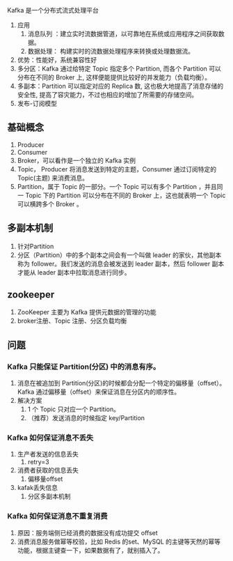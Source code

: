 Kafka 是一个分布式流式处理平台
1. 应用
   1. 消息队列 ：建立实时流数据管道，以可靠地在系统或应用程序之间获取数据。
   2. 数据处理： 构建实时的流数据处理程序来转换或处理数据流。
2. 优势：性能好，系统兼容性好
3. 多分区：Kafka 通过给特定 Topic 指定多个 Partition, 而各个 Partition 可以分布在不同的 Broker 上, 这样便能提供比较好的并发能力（负载均衡）。
4. 多副本：Partition 可以指定对应的 Replica 数, 这也极大地提高了消息存储的安全性, 提高了容灾能力，不过也相应的增加了所需要的存储空间。
5. 发布-订阅模型

## 基础概念
1. Producer
2. Consumer
3. Broker，可以看作是一个独立的 Kafka 实例
4. Topic， Producer 将消息发送到特定的主题，Consumer 通过订阅特定的 Topic(主题) 来消费消息。
5. Partition，属于 Topic 的一部分。一个 Topic 可以有多个 Partition ，并且同一 Topic 下的 Partition 可以分布在不同的 Broker 上，这也就表明一个 Topic 可以横跨多个 Broker 。

## 多副本机制
1. 针对Partition
2. 分区（Partition）中的多个副本之间会有一个叫做 leader 的家伙，其他副本称为 follower。我们发送的消息会被发送到 leader 副本，然后 follower 副本才能从 leader 副本中拉取消息进行同步。

## zookeeper
1. ZooKeeper 主要为 Kafka 提供元数据的管理的功能
2. broker注册、Topic 注册、分区负载均衡


## 问题 
### Kafka 只能保证 Partition(分区) 中的消息有序。
1. 消息在被追加到 Partition(分区)的时候都会分配一个特定的偏移量（offset）。Kafka 通过偏移量（offset）来保证消息在分区内的顺序性。
2. 解决方案
   1. 1 个 Topic 只对应一个 Partition。
   2. （推荐）发送消息的时候指定 key/Partition

### Kafka 如何保证消息不丢失
1. 生产者发送的信息丢失
   1. retry=3
2. 消费者获取的信息丢失
   1. 偏移量offset
3. kafak丢失信息
   1. 分区多副本机制

### Kafka 如何保证消息不重复消费
1. 原因：服务端侧已经消费的数据没有成功提交 offset
2. 消费消息服务做幂等校验，比如 Redis 的set、MySQL 的主键等天然的幂等功能，根据主键查一下，如果数据有了，就别插入了。